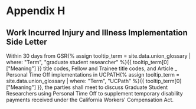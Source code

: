 # Appendix H 

## Work Incurred Injury and IIIness Implementation Side Letter

Within 30 days from <span class="tooltip">GSR<span class="tooltip-text">{% assign tooltip_term = site.data.union_glossary | where: "Term", "graduate student researcher" %}{{ tooltip_term[0]["Meaning"] }}</span></span> title codes, Fellow and Trainee title codes, and Article _ Personal Time Off implementations in <span class="tooltip">UCPATH<span class="tooltip-text">{% assign tooltip_term = site.data.union_glossary | where: "Term", "UCPath" %}{{ tooltip_term[0]["Meaning"] }}</span></span>, the parties shall meet to discuss Graduate Student Researchers using Personal Time Off to supplement temporary disability payments received under the California Workers' Compensation Act.

